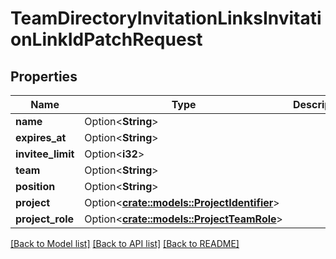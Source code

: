# TeamDirectoryInvitationLinksInvitationLinkIdPatchRequest

## Properties

Name | Type | Description | Notes
------------ | ------------- | ------------- | -------------
**name** | Option<**String**> |  | [optional]
**expires_at** | Option<**String**> |  | [optional]
**invitee_limit** | Option<**i32**> |  | [optional]
**team** | Option<**String**> |  | [optional]
**position** | Option<**String**> |  | [optional]
**project** | Option<[**crate::models::ProjectIdentifier**](ProjectIdentifier.md)> |  | [optional]
**project_role** | Option<[**crate::models::ProjectTeamRole**](ProjectTeamRole.md)> |  | [optional]

[[Back to Model list]](../README.md#documentation-for-models) [[Back to API list]](../README.md#documentation-for-api-endpoints) [[Back to README]](../README.md)


